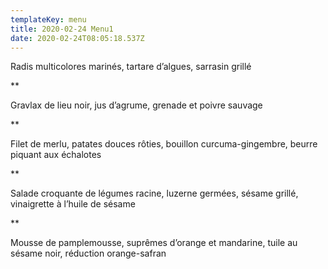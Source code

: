 ```yaml
---
templateKey: menu
title: 2020-02-24 Menu1
date: 2020-02-24T08:05:18.537Z
---
```

Radis multicolores marinés, tartare d’algues, sarrasin grillé

\*\*

Gravlax de lieu noir, jus d’agrume, grenade et poivre sauvage

\*\*

Filet de merlu, patates douces rôties, bouillon curcuma-gingembre, beurre piquant aux échalotes

\*\*

Salade croquante de légumes racine, luzerne germées, sésame grillé, vinaigrette à l’huile de sésame

\*\*

Mousse de pamplemousse, suprêmes d’orange et mandarine, tuile au sésame noir, réduction orange-safran
